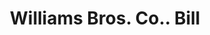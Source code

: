 ---
doi: 10.7916/D81V6S2N
date_other: '1906'
date_other_textual: '1906'
form: printed ephemera
genre:
- Invoices
name:
- Williams Bros. Co.
object_in_context_url: https://biggert.cul.columbia.edu/items/view/ave_biggert_00626
subject_hierarchical_geographic:
- Detroit, Michigan, United States
subject_name:
- Williams Bros. Co.
title: Williams Bros. Co.. Bill
sort_title: Williams Bros. Co.. Bill
call_number: ave_biggert_00626
coordinates:
- 42.331388888888895,-83.04583333333333
pid: ave_biggert_00626
identifiers: ave_biggert_00626
canvas_id: ldpd:395898
permalink: "/items/ave_biggert_00626/"
layout: iiif-image-page
---